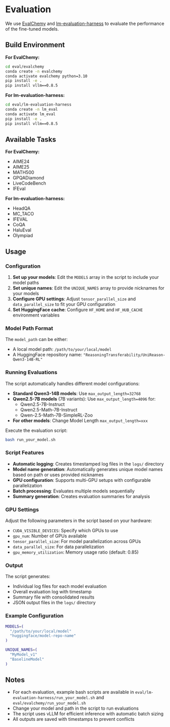# Evaluation

We use [EvalChemy](https://github.com/mlfoundations/evalchemy) and [lm-evaluation-harness](https://github.com/EleutherAI/lm-evaluation-harness) to evaluate the performance of the fine-tuned models.

## Build Environment

**For EvalChemy:**
```bash
cd eval/evalchemy
conda create -n evalchemy
conda activate evalchemy python=3.10
pip install -e .
pip install vllm==0.8.5
```

**For lm-evaluation-harness:**
```bash
cd eval/lm-evaluation-harness
conda create -n lm_eval
conda activate lm_eval
pip install -e .
pip install vllm==0.8.5
```

## Available Tasks

**For EvalChemy:**
- AIME24  
- AIME25  
- MATH500
- GPQADiamond
- LiveCodeBench
- IFEval

**For lm-evaluation-harness:**
- HeadQA
- MC_TACO
- IFEVAL
- CoQA
- HaluEval
- Olympiad  

## Usage

### Configuration

1. **Set up your models**: Edit the `MODELS` array in the script to include your model paths
2. **Set unique names**: Edit the `UNIQUE_NAMES` array to provide nicknames for your models
3. **Configure GPU settings**: Adjust `tensor_parallel_size` and `data_parallel_size` to fit your GPU configuration
4. **Set HuggingFace cache**: Configure `HF_HOME` and `HF_HUB_CACHE` environment variables

### Model Path Format

The `model_path` can be either:
- A local model path: `/path/to/your/local/model`
- A HuggingFace repository name: `"ReasoningTransferability/UniReason-Qwen3-14B-RL"`

### Running Evaluations

The script automatically handles different model configurations:

- **Standard Qwen3-14B models**: Use `max_output_length=32768`
- **Qwen2.5-7B models** (7B variants): Use `max_output_length=4096` for:
  - Qwen2.5-7B-Instruct
  - Qwen2.5-Math-7B-Instruct  
  - Qwen-2.5-Math-7B-SimpleRL-Zoo
- **For other models**: Change Model Length `max_output_length=xxx`

Execute the evaluation script:
```bash
bash run_your_model.sh
```

### Script Features

- **Automatic logging**: Creates timestamped log files in the `logs/` directory
- **Model name generation**: Automatically generates unique model names based on path or uses provided nicknames
- **GPU configuration**: Supports multi-GPU setups with configurable parallelization
- **Batch processing**: Evaluates multiple models sequentially
- **Summary generation**: Creates evaluation summaries for analysis

### GPU Settings

Adjust the following parameters in the script based on your hardware:
- `CUDA_VISIBLE_DEVICES`: Specify which GPUs to use
- `gpu_num`: Number of GPUs available
- `tensor_parallel_size`: For model parallelization across GPUs
- `data_parallel_size`: For data parallelization
- `gpu_memory_utilization`: Memory usage ratio (default: 0.85)

### Output

The script generates:
- Individual log files for each model evaluation
- Overall evaluation log with timestamp
- Summary file with consolidated results
- JSON output files in the `logs/` directory

### Example Configuration

```bash
MODELS=(
  "/path/to/your/local/model"
  "huggingface/model-repo-name"
)

UNIQUE_NAMES=(
  "MyModel_v1"
  "BaselineModel"
)
```

## Notes

- For each evaluation, example bash scripts are available in `eval/lm-evaluation-harness/run_your_model.sh` and `eval/evalchemy/run_your_model.sh`
- Change your model and path in the script to run evaluations
- The script uses vLLM for efficient inference with automatic batch sizing
- All outputs are saved with timestamps to prevent conflicts